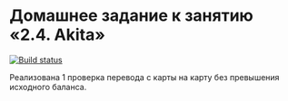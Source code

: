 # Домашнее задание к занятию «2.4. Akita»

[![Build status](https://ci.appveyor.com/api/projects/status/xokrsh45wede89gu?svg=true)](https://ci.appveyor.com/project/falkona/24-akita)


Реализована 1 проверка перевода с карты на карту без превышения исходного баланса.
